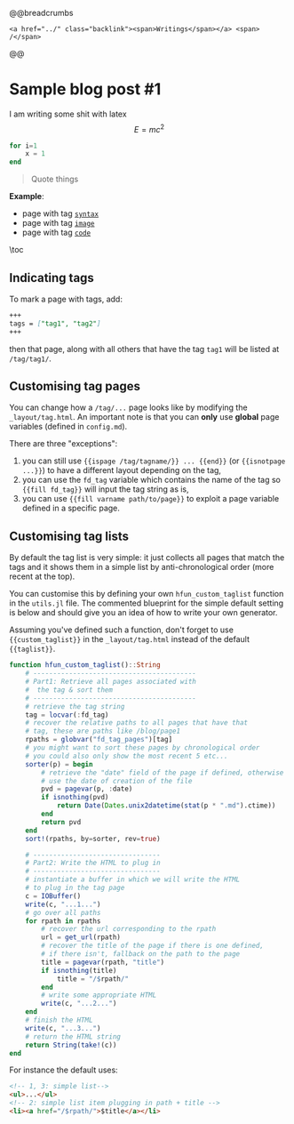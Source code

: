 <!-- +++
title = "Menu 3"
+++ -->

@@breadcrumbs
~~~
<a href="../" class="backlink"><span>Writings</span></a> <span> /</span>
~~~
@@

# Sample blog post #1

I am writing some shit with latex
$$
E = mc^2
$$

```julia
for i=1
    x = 1
end
```

> Quote things

**Example**:

* page with tag [`syntax`](/tag/syntax/)
* page with tag [`image`](/tag/image/)
* page with tag [`code`](/tag/code/)

\toc

## Indicating tags

To mark a page with tags, add:

```markdown
+++
tags = ["tag1", "tag2"]
+++
```

then that page, along with all others that have the tag `tag1` will be listed at `/tag/tag1/`.

## Customising tag pages

You can change how a `/tag/...` page looks like by modifying the `_layout/tag.html`. An important note is that you can **only** use **global** page variables (defined in `config.md`).

There are three "exceptions":

1. you can still use `{{ispage /tag/tagname/}} ... {{end}}` (or `{{isnotpage ...}}`) to have a different layout depending on the tag,
1. you can use the `fd_tag` variable which contains the  name of the tag so `{{fill fd_tag}}` will input the tag string as is,
1. you can use `{{fill varname path/to/page}}` to exploit a page variable defined in a specific page.

## Customising tag lists

By default the tag list is very simple: it just collects all pages that match the tags and it shows them in a simple list by anti-chronological order (more recent at the top).

You can customise this by defining your own `hfun_custom_taglist` function in the `utils.jl` file. The commented blueprint for the simple default setting is below and should give you an idea of how to  write your own generator.

Assuming you've defined such a function, don't forget to use `{{custom_taglist}}` in the `_layout/tag.html` instead of the default `{{taglist}}`.

```julia
function hfun_custom_taglist()::String
    # -----------------------------------------
    # Part1: Retrieve all pages associated with
    #  the tag & sort them
    # -----------------------------------------
    # retrieve the tag string
    tag = locvar(:fd_tag)
    # recover the relative paths to all pages that have that
    # tag, these are paths like /blog/page1
    rpaths = globvar("fd_tag_pages")[tag]
    # you might want to sort these pages by chronological order
    # you could also only show the most recent 5 etc...
    sorter(p) = begin
        # retrieve the "date" field of the page if defined, otherwise
        # use the date of creation of the file
        pvd = pagevar(p, :date)
        if isnothing(pvd)
            return Date(Dates.unix2datetime(stat(p * ".md").ctime))
        end
        return pvd
    end
    sort!(rpaths, by=sorter, rev=true)

    # --------------------------------
    # Part2: Write the HTML to plug in
    # --------------------------------
    # instantiate a buffer in which we will write the HTML
    # to plug in the tag page
    c = IOBuffer()
    write(c, "...1...")
    # go over all paths
    for rpath in rpaths
        # recover the url corresponding to the rpath
        url = get_url(rpath)
        # recover the title of the page if there is one defined,
        # if there isn't, fallback on the path to the page
        title = pagevar(rpath, "title")
        if isnothing(title)
            title = "/$rpath/"
        end
        # write some appropriate HTML
        write(c, "...2...")
    end
    # finish the HTML
    write(c, "...3...")
    # return the HTML string
    return String(take!(c))
end
```

For instance the default uses:

```html
<!-- 1, 3: simple list-->
<ul>...</ul>
<!-- 2: simple list item plugging in path + title -->
<li><a href="/$rpath/">$title</a></li>
```
